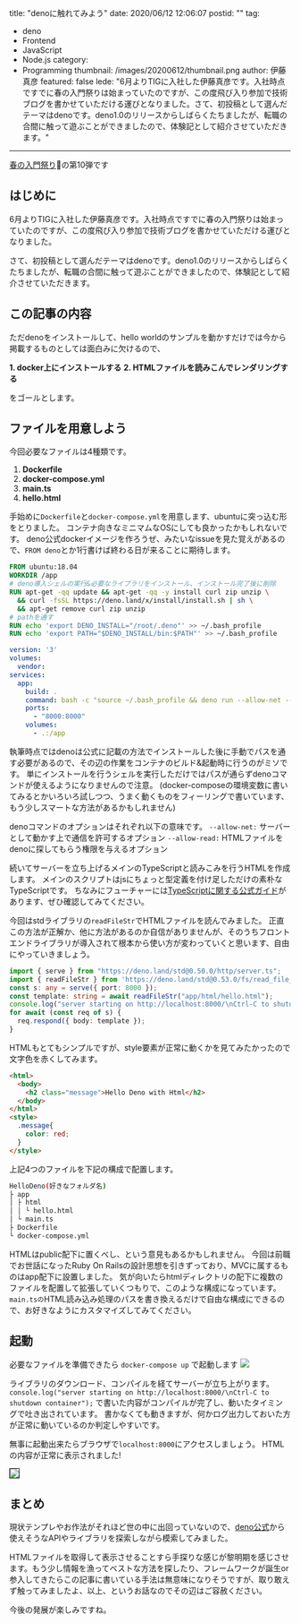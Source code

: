 title: "denoに触れてみよう"
date: 2020/06/12 12:06:07
postid: ""
tag:
  - deno
  - Frontend
  - JavaScript
  - Node.js
category:
  - Programming
thumbnail: /images/20200612/thumbnail.png
author: 伊藤真彦
featured: false
lede: "6月よりTIGに入社した伊藤真彦です。入社時点ですでに春の入門祭りは始まっていたのですが、この度飛び入り参加で技術ブログを書かせていただける運びとなりました。さて、初投稿として選んだテーマはdenoです。deno1.0のリリースからしばらくたちましたが、転職の合間に触って遊ぶことができましたので、体験記として紹介させていただきます。"
---

[春の入門祭り](/articles/20200529/)🌸の第10弾です

## はじめに

6月よりTIGに入社した伊藤真彦です。入社時点ですでに春の入門祭りは始まっていたのですが、この度飛び入り参加で技術ブログを書かせていただける運びとなりました。

さて、初投稿として選んだテーマはdenoです。deno1.0のリリースからしばらくたちましたが、転職の合間に触って遊ぶことができましたので、体験記として紹介させていただきます。

## この記事の内容

ただdenoをインストールして、hello worldのサンプルを動かすだけでは今から掲載するものとしては面白みに欠けるので、

**1. docker上にインストールする**
**2. HTMLファイルを読みこんでレンダリングする**

をゴールとします。

## ファイルを用意しよう

今回必要なファイルは4種類です。

1. **Dockerfile**
2. **docker-compose.yml**
4. **main.ts**
5. **hello.html**

手始めに`Dockerfile`と`docker-compose.yml`を用意します、ubuntuに突っ込む形をとりました。
コンテナ向きなミニマムなOSにしても良かったかもしれないです。
deno公式dockerイメージを作ろうぜ、みたいなissueを見た覚えがあるので、`FROM deno`とか1行書けば終わる日が来ることに期待します。

```Dockerfile
FROM ubuntu:18.04
WORKDIR /app
# deno導入シェルの実行&必要なライブラリをインストール、インストール完了後に削除
RUN apt-get -qq update && apt-get -qq -y install curl zip unzip \
  && curl -fsSL https://deno.land/x/install/install.sh | sh \
  && apt-get remove curl zip unzip
# pathを通す
RUN echo 'export DENO_INSTALL="/root/.deno"' >> ~/.bash_profile
RUN echo 'export PATH="$DENO_INSTALL/bin:$PATH"' >> ~/.bash_profile
```

```yml docker-compose.yml
version: '3'
volumes:
  vendor:
services:
  app:
    build: .
    command: bash -c "source ~/.bash_profile && deno run --allow-net --allow-read app/main.ts"
    ports:
      - "8000:8000"
    volumes:
      - .:/app
```
執筆時点ではdenoは公式に記載の方法でインストールした後に手動でパスを通す必要があるので、その辺の作業をコンテナのビルド&起動時に行うのがミソです。
単にインストールを行うシェルを実行しただけではパスが通らずdenoコマンドが使えるようになりませんので注意。
(docker-composeの環境変数に書いてみるとかいろいろ試しつつ、うまく動くものをフィーリングで書いています、もう少しスマートな方法があるかもしれません)

denoコマンドのオプションはそれぞれ以下の意味です。
`--allow-net:` サーバーとして動かす上で通信を許可するオプション
`--allow-read:` HTMLファイルをdenoに探してもらう権限を与えるオプション

続いてサーバーを立ち上げるメインのTypeScriptと読みこみを行うHTMLを作成します。
メインのスクリプトはjsにちょっと型定義を付け足しただけの素朴なTypeScriptです。
ちなみにフューチャーには[TypeScriptに関する公式ガイド](https://future-architect.github.io/typescript-guide/)があります、ぜひ確認してみてください。

今回はstdライブラリの`readFileStr`でHTMLファイルを読んでみました。
正直この方法が正解か、他に方法があるのか自信がありませんが、そのうちフロントエンドライブラリが導入されて根本から使い方が変わっていくと思います、自由にやっていきましょう。

```ts main.ts
import { serve } from "https://deno.land/std@0.50.0/http/server.ts";
import { readFileStr } from 'https://deno.land/std@0.53.0/fs/read_file_str.ts';
const s: any = serve({ port: 8000 });
const template: string = await readFileStr("app/html/hello.html");
console.log("server starting on http://localhost:8000/\nCtrl-C to shutdown container");
for await (const req of s) {
  req.respond({ body: template });
}
```

HTMLもとてもシンプルですが、style要素が正常に動くかを見てみたかったので文字色を赤くしてみます。

```html hello.html
<html>
  <body>
    <h2 class="message">Hello Deno with Html</h2>
  </body>
</html>
<style>
  .message{
    color: red;
  }
</style>
```
上記4つのファイルを下記の構成で配置します。

```bash
HelloDeno(好きなフォルダ名)
├ app
│ ├ html
│ │ └ hello.html
│ └ main.ts
├ Dockerfile
└ docker-compose.yml
```

HTMLはpublic配下に置くべし、という意見もあるかもしれません。
今回は前職でお世話になったRuby On Railsの設計思想を引きずっており、MVCに属するものはapp配下に設置しました。
気が向いたらhtmlディレクトリの配下に複数のファイルを配置して拡張していくつもりで、このような構成になっています。
`main.tsの`HTML読み込み処理のパスを書き換えるだけで自由な構成にできるので、お好きなようにカスタマイズしてみてください。


## 起動

必要なファイルを準備できたら `docker-compose up` で起動します
<img src="/images/20200612/photo_20200612_01.png">

ライブラリのダウンロード、コンパイルを経てサーバーが立ち上がります。
`console.log("server starting on http://localhost:8000/\nCtrl-C to shutdown container");`
で書いた内容がコンパイルが完了し、動いたタイミングで吐き出されています。
書かなくても動きますが、何かログ出力しておいた方が正常に動いているのか判定しやすいです。

無事に起動出来たらブラウザで`localhost:8000`にアクセスしましょう。
HTMLの内容が正常に表示されました!

<img src="/images/20200612/photo_20200612_02.png"  style="border:solid 1px #000000" >

## まとめ

現状テンプレやお作法がそれほど世の中に出回っていないので、[deno公式](https://deno.land/)から使えそうなAPIやライブラリを探索しながら模索してみました。

HTMLファイルを取得して表示させることすら手探りな感じが黎明期を感じさせます。もう少し情報を漁ってベストな方法を探したり、フレームワークが誕生or参入してきたらこの記事に書いている手法は無意味になりそうですが、取り敢えず触ってみましたよ、以上、というお話なのでその辺はご容赦ください。

今後の発展が楽しみですね。
